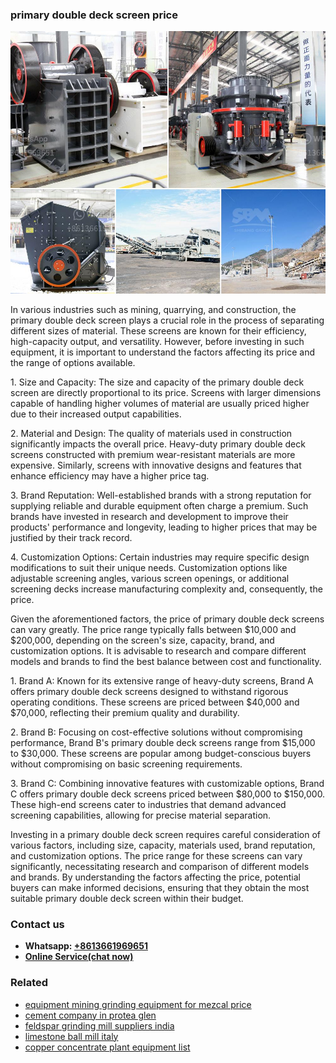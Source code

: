 <h3>primary double deck screen price</h3><img src='1708322829.jpg' alt=''><p>In various industries such as mining, quarrying, and construction, the primary double deck screen plays a crucial role in the process of separating different sizes of material. These screens are known for their efficiency, high-capacity output, and versatility. However, before investing in such equipment, it is important to understand the factors affecting its price and the range of options available.</p><p>1. Size and Capacity: The size and capacity of the primary double deck screen are directly proportional to its price. Screens with larger dimensions capable of handling higher volumes of material are usually priced higher due to their increased output capabilities.</p><p>2. Material and Design: The quality of materials used in construction significantly impacts the overall price. Heavy-duty primary double deck screens constructed with premium wear-resistant materials are more expensive. Similarly, screens with innovative designs and features that enhance efficiency may have a higher price tag.</p><p>3. Brand Reputation: Well-established brands with a strong reputation for supplying reliable and durable equipment often charge a premium. Such brands have invested in research and development to improve their products' performance and longevity, leading to higher prices that may be justified by their track record.</p><p>4. Customization Options: Certain industries may require specific design modifications to suit their unique needs. Customization options like adjustable screening angles, various screen openings, or additional screening decks increase manufacturing complexity and, consequently, the price.</p><p>Given the aforementioned factors, the price of primary double deck screens can vary greatly. The price range typically falls between $10,000 and $200,000, depending on the screen's size, capacity, brand, and customization options. It is advisable to research and compare different models and brands to find the best balance between cost and functionality.</p><p>1. Brand A: Known for its extensive range of heavy-duty screens, Brand A offers primary double deck screens designed to withstand rigorous operating conditions. These screens are priced between $40,000 and $70,000, reflecting their premium quality and durability.</p><p>2. Brand B: Focusing on cost-effective solutions without compromising performance, Brand B's primary double deck screens range from $15,000 to $30,000. These screens are popular among budget-conscious buyers without compromising on basic screening requirements.</p><p>3. Brand C: Combining innovative features with customizable options, Brand C offers primary double deck screens priced between $80,000 to $150,000. These high-end screens cater to industries that demand advanced screening capabilities, allowing for precise material separation.</p><p>Investing in a primary double deck screen requires careful consideration of various factors, including size, capacity, materials used, brand reputation, and customization options. The price range for these screens can vary significantly, necessitating research and comparison of different models and brands. By understanding the factors affecting the price, potential buyers can make informed decisions, ensuring that they obtain the most suitable primary double deck screen within their budget.</p><h3>Contact us</h3><ul><li><strong>Whatsapp:&nbsp;<a href="https://wa.me/8613661969651">+8613661969651</a></strong></li><li><a href="https://swt.shibang-china.com/?git&amp;zhl&amp;primary double deck screen price"><strong>Online Service(chat now)</strong></a></li></ul><h3>Related</h3><ul><li><a href='equipment mining grinding equipment for mezcal price.md'>equipment mining grinding equipment for mezcal price</a></li><li><a href='cement company in protea glen.md'>cement company in protea glen</a></li><li><a href='feldspar grinding mill suppliers india.md'>feldspar grinding mill suppliers india</a></li><li><a href='limestone ball mill italy.md'>limestone ball mill italy</a></li><li><a href='copper concentrate plant equipment list.md'>copper concentrate plant equipment list</a></li></ul>